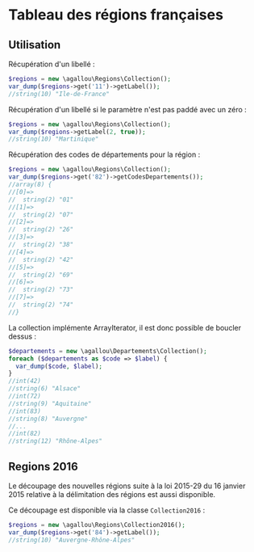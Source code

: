 Tableau des régions françaises
==============================

Utilisation
-----------

Récupération d'un libellé :

```php
$regions = new \agallou\Regions\Collection();
var_dump($regions->get('11')->getLabel());
//string(10) "Ile-de-France"
```

Récupération d'un libellé si le paramètre n'est pas paddé avec un zéro :

```php
$regions = new \agallou\Regions\Collection();
var_dump($regions->getLabel(2, true));
//string(10) "Martinique"
```

Récupération des codes de départements pour la région :

```php
$regions = new \agallou\Regions\Collection();
var_dump($regions->get('82')->getCodesDepartements());
//array(8) {
//[0]=>
//  string(2) "01"
//[1]=>
//  string(2) "07"
//[2]=>
//  string(2) "26"
//[3]=>
//  string(2) "38"
//[4]=>
//  string(2) "42"
//[5]=>
//  string(2) "69"
//[6]=>
//  string(2) "73"
//[7]=>
//  string(2) "74"
//}
```

La collection implémente ArrayIterator, il est donc possible de boucler dessus :

```php
$departements = new \agallou\Departements\Collection();
foreach ($departements as $code => $label) {
  var_dump($code, $label);
}
//int(42)
//string(6) "Alsace"
//int(72)
//string(9) "Aquitaine"
//int(83)
//string(8) "Auvergne"
//...
//int(82)
//string(12) "Rhône-Alpes"
```

Regions 2016
------------

Le découpage des nouvelles régions suite à la loi 2015-29 du 16 janvier 2015 relative à la délimitation des régions est aussi disponible.

Ce découpage est disponible via la classe `Collection2016` :

```php
$regions = new \agallou\Regions\Collection2016();
var_dump($regions->get('84')->getLabel());
//string(10) "Auvergne-Rhône-Alpes"
```
